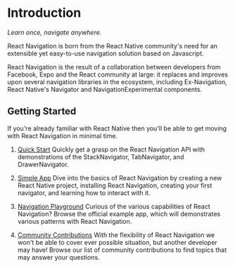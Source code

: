 # Introduction

_Learn once, navigate anywhere._

React Navigation is born from the React Native community's need for an extensible yet easy-to-use navigation solution based on Javascript.

React Navigation is the result of a collaboration between developers from Facebook, Expo and the React community at large: it replaces and improves upon several navigation libraries in the ecosystem, including Ex-Navigation, React Native's Navigator and NavigationExperimental components.

## Getting Started

If you're already familiar with React Native then you'll be able to get moving with React Navigation in minimal time.

1. [Quick Start](TODO)
Quickly get a grasp on the React Navigation API with demonstrations of the StackNavigator, TabNavigator, and DrawerNavigator.

2. [Simple App](TODO)
Dive into the basics of React Navigation by creating a new React Native project, installing React Navigation, creating your first navigator, and learning how to interact with it.

3. [Navigation Playground](TODO)
Curious of the various capabilities of React Navigation? Browse the official example app, which will demonstrates various patterns with React Navigation.

4. [Community Contributions](https://github.com/react-community/react-navigation#community-contributions)
With the flexibility of React Navigation we won't be able to cover ever possible situation, but another developer may have! Browse our list of community contributions to find topics that may answer your questions.
